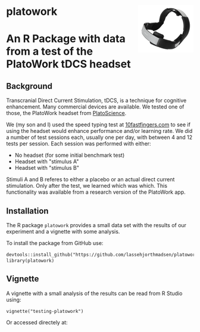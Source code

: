 
# platowork <img src="tools/logo.png" align="right"/>

# An R Package with data from a test of the PlatoWork tDCS headset

## Background

Transcranial Direct Current Stimulation, tDCS, is a technique for cognitive enhancement. Many commercial devices are available. We tested one of those, the PlatoWork headset from [PlatoScience](https://www.platoscience.com/).

We (my son and I) used the speed typing test at [10fastfingers.com](https://10fastfingers.com/) to see if using the headset would enhance performance and/or learning rate. We did a number of test sessions each, usually one per day, with between 4 and 12 tests per session. Each session was performed with either:

  - No headset (for some initial benchmark test)
  - Headset with "stimulus A" 
  - Headset with "stimulus B"

Stimuli A and B referes to either a placebo or an actual direct current stimulation. Only after the test, we learned which was which. This functionality was available from a research version of the PlatoWork app.    

## Installation    

The R package `platowork` provides a small data set with the results of our experiment and a vignette with some analysis. 

To install the package from GitHub use:

```
devtools::install_github("https://github.com/lassehjorthmadsen/platowork")
library(platowork)
```
## Vignette

A vignette with a small analysis of the results can be read from R Studio using:

```
vignette("testing-platowork")
```

Or accessed directely at: 

